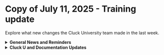 # Copy of July 11, 2025 - Training update

Explore what new changes the Cluck University team made in the last week.

<details>

<summary><strong>General News and Reminders</strong></summary>

* **SHOUT OUTS** **TO:**
  * Angela, Justin, Mayur, John, Andrew, Nicole, Jack, Sven, Kole, Alden, Jesse, Aleksejs, Carlos, Reuben, Chris, Daniel, Carlos, Michael, Matthew, Phillip, Febb, Jackson, Xavier, Jesse, Josh, Ivan, Russell, Cameron, Michael, Justin, Peter, Ethan, and Mark for passing the Foundations Certification.
    * Take the [Rewst Foundations](https://learn.rewst.io/rewst-foundations-certification) Exam, and collect your prestigious **Certified Rewster** badge in Discord along with access to the super-secret Discord channel.&#x20;
  * Angela, Aleksejs, Matt, Steven, Carlos, London, Carlos, Daniel, Febb, Ojus, Jesse, Paul, Jackson, Ivan, Neal, Geoff, Doaa, Charlie, and Shraga for passing the Clean Automation Certification.
    * Take the [Clean Automation](https://learn.rewst.io/clean-automation-certification) exam and get that fancy certificate!

- Join us in our [Cluck-U Discord channel](https://discord.com/channels/936789089703845988/1121465945295167588) if you have any questions, comments, or concerns!
- Sign up for Cluck University [Office Hours](https://learn.rewst.io/cluck-university-office-hours)  to work through any questions you have during and after training! If there is something you want us to cover, Let us know!

</details>

<details>

<summary><strong>Cluck U and Documentation Updates</strong></summary>

**What's New at Cluck University?**

* We've updated our [live training offerings](https://learn.rewst.io/page/live-training)!
  * [Automation Basics ](https://learn.rewst.io/path/automation-basics)is on-demand only. For live support, sign up for [Office Hours](https://learn.rewst.io/cluck-university-office-hours) -- now available every Friday morning. We can help with Automation Basics and any other Cluck University content!
  * [Rewst Foundations](https://learn.rewst.io/live-training-rewst-foundations) consists of three (3) hour-long sessions. To make the most of these shorter, fast-paced sessions, we strongly recommend completing the [Process engineering](https://learn.rewst.io/process-engineering-designed-for-automation) and [Automation Basics ](https://learn.rewst.io/path/automation-basics)courses in advance.
  * [Clean Automation](https://learn.rewst.io/live-training-clean-automation) takes place monthly in three (3) hour-long sessions. We've cut 2 sessions, and recommend taking [Jinja in action](https://learn.rewst.io/jinja-in-action) in advance to fill in the gaps.
  * We launched a new course: [Rewst technical pre-assessment](https://learn.rewst.io/rewst-technical-pre-assessment). Find out whether you should start with Automation Basics or skip ahead to Rewst Foundations with a quiz that checks your baseline knowledge. You'll receive an email with personalized learning recommendations after you submit the quiz.

**New & Updated Documentation Pages:**

* [Alert on Unused M365 Licenses Crate](../../../documentation/crates/existing-crate-documentation/alert-on-unused-m365-licenses-crate.md)
* [CrushBank integration](../../../documentation/configuration/integrations/integration-guides/crushbank-integration.md)
* [Slide integration ](../../../documentation/configuration/integrations/integration-guides/slide-integration.md)
* [YAML parse transform action ](../../../documentation/automations/actions-in-rewst/transform-actions/add-or-subtract-from-datetime-transform-action.md)
* [Organization variables](../../../documentation/configuration/organization-variables.md)
* [Actions in Rewst](../../../documentation/automations/actions-in-rewst/transform-actions/any-transform-action.md)

</details>

